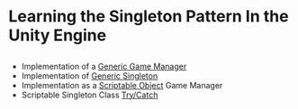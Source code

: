 # Learning the Singleton Pattern In the Unity Engine
##

* Implementation of a [Generic Game Manager](https://github.com/Mawci/Scriptable-Singleton-Example/blob/main/Assets/Scripts/GenericManager.cs)
* Implementation of [Generic Singleton](https://github.com/Mawci/Scriptable-Singleton-Example/blob/main/Assets/Scripts/Singleton.cs)
* Implementation as a [Scriptable Object](https://github.com/Mawci/Scriptable-Singleton-Example/blob/main/Assets/Scripts/SOManager.cs) Game Manager
* Scriptable Singleton Class [Try/Catch](https://github.com/Mawci/Scriptable-Singleton-Example/blob/main/Assets/Scripts/ScriptableSingleton.cs)
